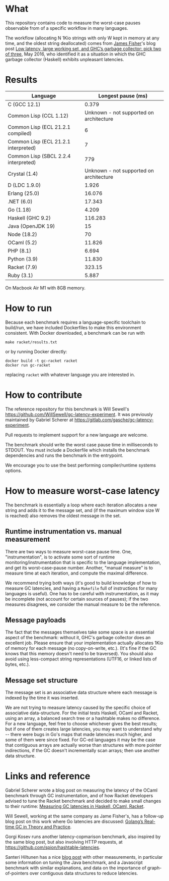 # What

This repository contains code to measure the worst-case pauses
observable from of a specific workflow in many languages.

The workflow (allocating N 1Kio strings with only W kept in memory at
any time, and the oldest string deallocated) comes from [James
Fisher](https://jameshfisher.com)'s blog post [Low latency, large
working set, and GHC’s garbage collector: pick two of
three](https://blog.pusher.com/latency-working-set-ghc-gc-pick-two/),
May 2016, who identified it as a situation in which the GHC garbage
collector (Haskell) exhibits unpleasant latencies.

# Results

| Language                             | Longest pause (ms)                      |
| -------------------------------------| --------------------------------------- |
| C (GCC 12.1)                         | 0.379                                   |
| Common Lisp (CCL 1.12)               | Unknown - not supported on architecture |
| Common Lisp (ECL 21.2.1 compiled)    | 6                                       |
| Common Lisp (ECL 21.2.1 interpreted) | 7                                       |
| Common Lisp (SBCL 2.2.4 interpreted) | 779                                     |
| Crystal (1.4)                        | Unknown - not supported on architecture |
| D (LDC 1.9.0)                        | 1.926                                   |
| Erlang (25.0)                        | 16.076                                  |
| .NET (6.0)                           | 17.343                                  |
| Go (1.18)                            | 4.209                                   |
| Haskell (GHC 9.2)                    | 116.283                                 |
| Java (OpenJDK 19)                    | 15                                      |
| Node (18.2)                          | 70                                      |
| OCaml (5.2)                          | 11.826                                  |
| PHP (8.1)                            | 6.694                                   |
| Python (3.9)                         | 11.830                                  |
| Racket (7.9)                         | 323.15                                  |
| Ruby (3.1)                           | 5.887                                   |

On Macbook Air M1 with 8GB memory.

# How to run

Because each benchmark requires a language-specific toolchain to build/run,
we have included Dockerfiles to make this environment consistent.
With Docker downloaded, a benchmark can be run with

```
make racket/results.txt
```

or by running Docker directly:

```
docker build -t gc-racket racket
docker run gc-racket
```

replacing `racket` with whatever language you are interested in.

# How to contribute

The reference repository for this benchmark is Will Sewell's
<https://github.com/WillSewell/gc-latency-experiment>. It was
previously maintained by Gabriel Scherer at
<https://gitlab.com/gasche/gc-latency-experiment>.

Pull requests to implement support for a new language are
welcome.

The benchmark should write the worst case pause time in milliseconds
to STDOUT. You must include a Dockerfile which installs the
benchmark dependencies and runs the benchmark in the entrypoint.

We encourage you to use the best performing compiler/runtime
systems options.

# How to measure worst-case latency

The benchmark is essentially a loop where each iteration allocates
a new string and adds it to the message set, and (if the maximum
window size W is reached) also removes the oldest message in the set.

## Runtime instrumentation vs. manual measurement

There are two ways to measure worst-case pause time. One,
"instrumentation", is to activate some sort of runtime
monitoring/instrumentation that is specific to the language
implementation, and get its worst-case-pause number. Another, "manual
measure" is to measure time at each iteration, and compute the
maximal difference.

We recommend trying both ways (it's good to build knowledge of how to
measure GC latencies, and having a `Makefile` full of instructions for
many languages is useful). One has to be careful with instrumentation,
as it may be incomplete (not account for certain sources of pauses);
if the two measures disagrees, we consider the manual measure to be the
reference.

## Message payloads

The fact that the messages themselves take some space is an essential
aspect of the benchmark: without it, GHC's garbage collector does an
excellent job. Please ensure that your implementation actually
allocates 1Kio of memory for each message (no copy-on-write,
etc.). (It's fine if the GC knows that this memory doesn't need to
be traversed). You should also avoid using less-compact string
representations (UTF16, or linked lists of bytes, etc.).

## Message set structure

The message set is an associative data structure where each message is
indexed by the time it was inserted.

We are not trying to measure latency caused by the specific choice of
associative data-structure. For the initial tests Haskell, OCaml and
Racket, using an array, a balanced search tree or a hashtable makes no
difference. For a new language, feel free to choose whichever gives
the best results; but if one of them creates large latencies, you may
want to understand why -- there were bugs in Go's maps that made
latencies much higher, and some of them were since fixed. For GC-ed
languages it may be the case that contiguous arrays are actually worse
than structures with more pointer indirections, if the GC doesn't
incrementally scan arrays; then use another data structure.

# Links and reference

Gabriel Scherer wrote a blog post on measuring the latency of the
OCaml benchmark through GC instrumentation, and of how Racket
developers advised to tune the Racket benchmark and decided to make
small changes to their runtime: [Measuring GC latencies in Haskell,
OCaml,
Racket](http://prl.ccs.neu.edu/blog/2016/05/24/measuring-gc-latencies-in-haskell-ocaml-racket/).

Will Sewell, working at the same company as Jame Fisher's, has
a follow-up blog post on this work where Go latencies are discussed:
[Golang’s Real-time GC in Theory and
Practice](https://blog.pusher.com/golangs-real-time-gc-in-theory-and-practice/).

Gorgi Kosev runs another latency-copmarison benchmark, also inspired
by the same blog post, but also involving HTTP requests, at
<https://github.com/spion/hashtable-latencies>.

Santeri Hiltunen has a nice [blog
post](https://blog.hilzu.moe/2016/06/26/studying-gc-latencies/) with
other measurements, in particular some information on tuning the Java
benchmark, and a Javascript benchmark with similar explanations, and
data on the importance of graph-of-pointers over contiguous data
structures to reduce latencies.
